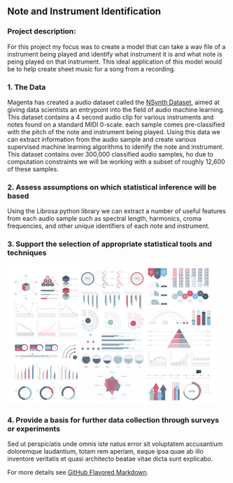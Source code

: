 ## Note and Instrument Identification

### Project description:

For this project my focus was to create a model that can take a wav file of a instrument being played and identify what instrument it is and what note is peing played on that instrument. This ideal application of this model would be to help create sheet music for a song from a recording. 

### 1. The Data

Magenta has created a audio dataset called the [NSynth Dataset](https://magenta.tensorflow.org/datasets/nsynth#note-qualities), aimed at giving data scientists an entrypoint into the field of audio machine learning. This dataset contains a 4 second audio clip for various instruments and notes found on a standard MIDI 0-scale. each sample comes pre-classified with the pitch of the note and instrument being played. Using this data we can extract information from the audio sample and create various supervised machine learning algorithms to idenify the note and instrument. This dataset contains over 300,000 classified audio samples, ho due to computation constraints we will be working with a subset of roughly 12,600 of these samples. 

### 2. Assess assumptions on which statistical inference will be based

Using the Librosa python library we can extract a number of useful features from each audio sample such as spectral length, harmonics, croma frequencies, and other unique identifiers of each note and instrument. 





### 3. Support the selection of appropriate statistical tools and techniques

<img src="images/dummy_thumbnail.jpg?raw=true"/>

### 4. Provide a basis for further data collection through surveys or experiments

Sed ut perspiciatis unde omnis iste natus error sit voluptatem accusantium doloremque laudantium, totam rem aperiam, eaque ipsa quae ab illo inventore veritatis et quasi architecto beatae vitae dicta sunt explicabo. 

For more details see [GitHub Flavored Markdown](https://guides.github.com/features/mastering-markdown/).

